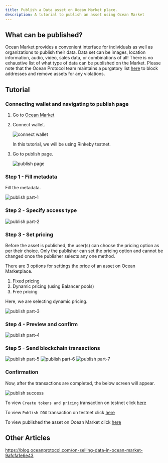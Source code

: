 ```yaml
---
title: Publish a Data asset on Ocean Market place.
description: A tutorial to publish an asset using Ocean Market
---
```


## What can be published?

Ocean Market provides a convenient interface for individuals as well as organizations to publish their data. Data set can be images, location information, audio, video, sales data, or combinations of all! There is no exhaustive list of what type of data can be published on the Market. Please note that the Ocean Protocol team maintains a purgatory list [here](https://github.com/oceanprotocol/list-purgatory) to block addresses and remove assets for any violations.

## Tutorial

### Connecting wallet and navigating to publish page

1. Go to <a href="https://v4.market.oceanprotocol.com " target="_blank">Ocean Market</a>

2. Connect wallet.

   ![connect wallet](images/marketplace/connect-wallet.png 'Connect wallet')

   In this tutorial, we will be using Rinkeby testnet.

3. Go to publish page.

   ![publish page](images/marketplace/publish.png 'Go to publish page')

### Step 1 - Fill metadata

Fill the metadata.

![publish part-1](images/marketplace/publish-1.png 'Fill metadata')

### Step 2 - Specify access type

![publish part-2](images/marketplace/publish-2.png 'Specify access type')

### Step 3 - Set pricing

Before the asset is published, the user(s) can choose the pricing option as per their choice. Only the publisher can set the pricing option and cannot be changed once the publisher selects any one method.

There are 3 options for settings the price of an asset on Ocean Marketplace.

1. Fixed pricing
2. Dynamic pricing (using Balancer pools)
3. Free pricing

Here, we are selecting dynamic pricing.

![publish part-3](images/marketplace/publish-3.png 'Set pricing')

### Step 4 - Preview and confirm

![publish part-4](images/marketplace/publish-4.png 'Preview')

### Step 5 - Send blockchain transactions

![publish part-5](images/marketplace/publish-5.png 'Transaction 1 - ')
![publish part-6](images/marketplace/publish-6.png 'Transaction 2 - ')
![publish part-7](images/marketplace/publish-7.png 'Transaction 3 - ')

### Confirmation

Now, after the transactions are completed, the below screen will appear.

![publish success](images/marketplace/publish-8.png 'Successful publish')

To view `Create tokens and pricing` transaction on testnet click <a href="https://rinkeby.etherscan.io//tx/0x599a506d8429e3bd8b827f7ad2ca893ca866c8259a17d88b352c0345842e67d0" target="_blank">here</a>

To view `Publish DDO` transaction on testnet click <a href="https://rinkeby.etherscan.io/tx/0x8d1a1f0d833f4e46432351d16013bb4fcdd6b05e65a2fe3e599f3a90e4d35478" target="_blank">here</a>

To view published the asset on Ocean Market click <a href="https://v4.market.oceanprotocol.com/asset/did:op:63920bb64ad1e79bed73214e5fd574fc68c0977cdba5b7031aa98a3a83e28197" target="_blank">here</a>

## Other Articles

https://blog.oceanprotocol.com/on-selling-data-in-ocean-market-9afcfa1e6e43
